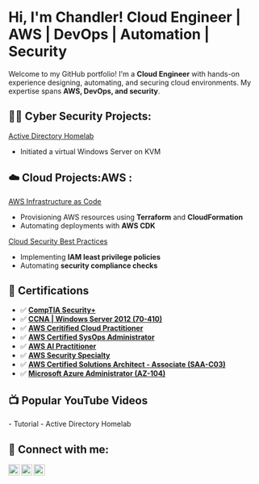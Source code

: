 <h1>Hi, I'm Chandler! Cloud Engineer | AWS | DevOps | Automation | Security</h1>

Welcome to my GitHub portfolio! I'm a **Cloud Engineer** with hands-on experience designing, automating, and securing cloud environments. My expertise spans **AWS, DevOps, and security**.

<h2>👨‍💻 Cyber Security Projects:</h2>

[Active Directory Homelab](https://github.com/cmiller570s/LABURL)
- Initiated a virtual Windows Server on KVM 

<h2>☁️ Cloud Projects:AWS :</h2>

[AWS Infrastructure as Code](https://github.com/cmiller570s/LABURL)
- Provisioning AWS resources using **Terraform** and **CloudFormation**  
- Automating deployments with **AWS CDK**

[Cloud Security Best Practices](https://github.com/cmiller570s/LABURL)
- Implementing **IAM least privilege policies**  
- Automating **security compliance checks** 

<h2>📜 Certifications</h2>

- ✅ [**CompTIA Security+**](https://github.com/cmiller570s/CERTIFICATES)
- ✅ [**CCNA | Windows Server 2012 (70-410)**](https://github.com/cmiller570s/CERTIFICATES) 
- ✅ [**AWS Ceritified Cloud Practitioner**](https://github.com/cmiller570s/CERTIFICATES)
- ✅ [**AWS Certified SysOps Administrator**](https://github.com/cmiller570s/CERTIFICATES)
- ✅ [**AWS AI Practitioner**](https://github.com/cmiller570s/CERTIFICATES)
- ✅ [**AWS Security Specialty**](https://github.com/cmiller570s/CERTIFICATES)
- ✅ [**AWS Certified Solutions Architect - Associate (SAA-C03)**](https://github.com/cmiller570s/CERTIFICATES)  
- ✅ [**Microsoft Azure Administrator (AZ-104)**](https://github.com/cmiller570s/CERTIFICATES)  
 
<h2>📺 Popular YouTube Videos</h2>
- Tutorial - Active Directory Homelab

<h2> 🤳 Connect with me:</h2>

[<img align="left" alt="JoshMadakor | YouTube" width="22px" src="https://cdn.jsdelivr.net/npm/simple-icons@v3/icons/youtube.svg" />][youtube]
[<img align="left" alt="JoshMadakor | LinkedIn" width="22px" src="https://cdn.jsdelivr.net/npm/simple-icons@v3/icons/linkedin.svg" />][linkedin]
[<img align="left" alt="JoshMadakor | Instagram" width="22px" src="https://cdn.jsdelivr.net/npm/simple-icons@v3/icons/instagram.svg" />][instagram]

[youtube]: https://www.youtube.com/c/joshmadakor
[instagram]: https://www.instagram.com/joshmadakor/
[linkedin]: https://linkedin.com/in/joshmadakor

